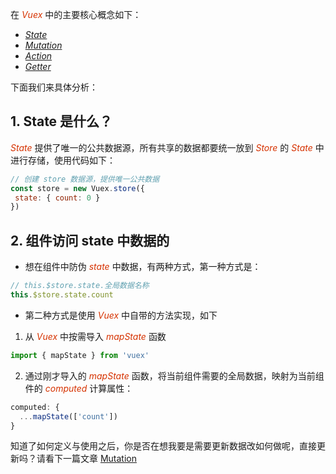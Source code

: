 在 *<font color="#d63200">Vuex</font>* 中的主要核心概念如下：
+ *<font>[State](/vue/vuex/state.md)</font>*
+ *<font>[Mutation](/vue/vuex/nutation.md)</font>*
+ *<font>[Action](/vue/vuex/action.md)</font>*
+ *<font>[Getter](/vue/vuex/getter.md)</font>*

下面我们来具体分析：
## 1. State 是什么？
*<font color="#d63200">State</font>* 提供了唯一的公共数据源，所有共享的数据都要统一放到 *<font color="#d63200">Store</font>* 的 *<font color="#d63200">State</font>* 中进行存储，使用代码如下：
```js
// 创建 store 数据源，提供唯一公共数据
const store = new Vuex.store({
 state: { count: 0 }
})
```
## 2. 组件访问 state 中数据的
+ 想在组件中防伪 *<font color="#d63200">state</font>* 中数据，有两种方式，第一种方式是：
```js 
// this.$store.state.全局数据名称
this.$store.state.count
```
+ 第二种方式是使用 *<font color="#d63200">Vuex</font>* 中自带的方法实现，如下
1. 从 *<font color="#d63200">Vuex</font>* 中按需导入 *<font color="#d63200">mapState</font>* 函数
```js
import { mapState } from 'vuex'
```
2. 通过刚才导入的 *<font color="#d63200">mapState</font>* 函数，将当前组件需要的全局数据，映射为当前组件的 *<font color="#d63200">computed</font>* 计算属性：
```js
computed: {
  ...mapState(['count'])
}
```
知道了如何定义与使用之后，你是否在想我要是需要更新数据改如何做呢，直接更新吗？请看下一篇文章 [Mutation](/vue/vuex/mutation.md)